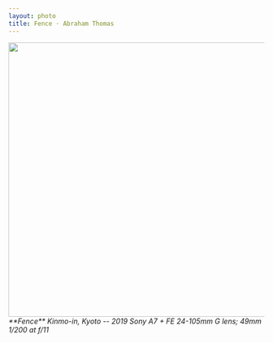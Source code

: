 ```yaml
---
layout: photo
title: Fence · Abraham Thomas
---
```


<img src="/assets/photos/Fence.jpg" width="540px" class="photo">

<i>
**Fence**  
Kinmo-in, Kyoto -- 2019  
Sony A7 + FE 24-105mm G lens; 49mm 1/200 at f/11  
</i>

